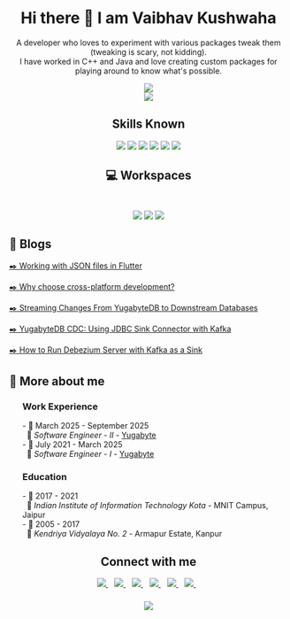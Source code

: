 <h1 align='center'>Hi there 👋 I am Vaibhav Kushwaha</h1>

<p align='center'>
  A developer who loves to experiment with various packages tweak them (tweaking is scary, not kidding). <br>
  I have worked in C++ and Java and love creating custom packages for playing around to know what's possible.
</p>

<p align='center'>
  <img src="https://github-readme-stats.vercel.app/api?username=fourpointfour&show_icons=true&theme=chartreuse-dark&count_private=true"> <br>
  <img src="https://github-readme-stats.vercel.app/api/top-langs/?username=fourpointfour&layout=compact&theme=chartreuse-dark&langs_count=8">
</p>

<!-- Icons taken from: https://dev.to/envoy_/150-badges-for-github-pnk -->
<h2 align='center'>
  Skills Known
</h2>
<p align='center'>
  <img src="https://img.shields.io/badge/C%2B%2B-00599C?style=for-the-badge&logo=c%2B%2B&logoColor=white">
  <img src="https://img.shields.io/badge/C-00599C?style=for-the-badge&logo=c&logoColor=white">
  <img src="https://img.shields.io/badge/Java-ED8B00?style=for-the-badge&logo=openjdk&logoColor=white">
  <img src="https://img.shields.io/badge/Junit5-25A162?style=for-the-badge&logo=junit5&logoColor=white">
  <img src="https://img.shields.io/badge/Markdown-000000?style=for-the-badge&logo=markdown&logoColor=white">
  <img src="https://img.shields.io/badge/PostgreSQL-316192?style=for-the-badge&logo=postgresql&logoColor=white">
</p>

<h2 align='center'>
  💻  Workspaces<br/><br/>
</h2>
<p align='center'>
  <img src="https://img.shields.io/badge/IntelliJ_IDEA-000000.svg?style=for-the-badge&logo=intellij-idea&logoColor=white">
  <img src="https://img.shields.io/badge/Cent%20OS-262577?style=for-the-badge&logo=CentOS&logoColor=white">
  <img src="https://img.shields.io/badge/mac%20os-000000?style=for-the-badge&logo=apple&logoColor=white">
</p>

<!--Add something related to what you are currently working on
and make it look beautiful LOL-->

<h2>📰 Blogs</h2>
<p><a href="https://medium.com/@_vaibhavk_/working-with-json-files-in-flutter-45077f9ce7cb">✒️ Working with JSON files in Flutter</a></p>
<p><a href="https://fourpointfour.hashnode.dev/why-choose-cross-platform-development">✒️ Why choose cross-platform development?</a></p>
<p><a href="https://blog.yugabyte.com/streaming-changes-yugabytedb-cdc-downstream-databases/">✒️ Streaming Changes From YugabyteDB to Downstream Databases</a></p>
<p><a href="https://blog.yugabyte.com/yugabytedb-cdc-using-jdbc-sink-connector-kafka/">✒️ YugabyteDB CDC: Using JDBC Sink Connector with Kafka</a></p>
<p><a href="https://blog.yugabyte.com/change-data-capture-cdc-run-debezium-server-kafka-sink/">✒️ How to Run Debezium Server with Kafka as a Sink</a></p>

<h2>🤙 More about me</h2>
<ul>
  <h3>Work Experience</h3>
    - 📆 March 2025 - September 2025 <br>
     &nbsp; 📍 <em>Software Engineer - II</em> - <a href="https://www.yugabyte.com/">Yugabyte</a> <br>
    - 📆 July 2021 - March 2025 <br>
     &nbsp; 📍 <em>Software Engineer - I</em> - <a href="https://www.yugabyte.com/">Yugabyte</a> <br>
  <h3>Education</h3>
    - 📆 2017 - 2021 <br>
     &nbsp; 📍 <em>Indian Institute of Information Technology Kota</em> - MNIT Campus, Jaipur <br>
    - 📆 2005 - 2017 <br>
     &nbsp; 📍 <em>Kendriya Vidyalaya No. 2</em> - Armapur Estate, Kanpur
</ul>


<h2 align="center">Connect with me</h2>
<p align='center'>
  <a href="https://www.linkedin.com/in/vaibhavkush">
    <img src="https://img.shields.io/badge/LinkedIn-0077B5?style=for-the-badge&logo=linkedin&logoColor=white">
  </a>&nbsp;&nbsp;
  
  <a href="https://twitter.com/_vaibhavk_">
    <img src="https://img.shields.io/badge/Twitter-1DA1F2?style=for-the-badge&logo=twitter&logoColor=white">
  </a>&nbsp;&nbsp;
  
  <a href="https://hashnode.com/@fourpointfour">
    <img src="https://img.shields.io/badge/Hashnode-2962FF?style=for-the-badge&logo=hashnode&logoColor=white">
  </a>&nbsp;&nbsp;
  
  <a href="https://bitbucket.org/vaibhav-yb/">
    <img src="https://img.shields.io/badge/Bitbucket-330F63?style=for-the-badge&logo=bitbucket&logoColor=white">
  </a>&nbsp;&nbsp;
  
  <a href="https://open.spotify.com/user/31sjdjxxfp6qen2r5xjyldww4cji?si=400f0c9aafe34f31">
    <img src="https://img.shields.io/badge/Spotify-1ED760?&style=for-the-badge&logo=spotify&logoColor=white">
  </a>&nbsp;&nbsp;
  
  <a href="">
    <img src="https://img.shields.io/badge/PlayStation-003791?style=for-the-badge&logo=playstation&logoColor=white">
  </a>&nbsp;&nbsp;
  
</p>

<h3 align='center'>
  <img src="http://ForTheBadge.com/images/badges/built-with-science.svg">
</h3>
